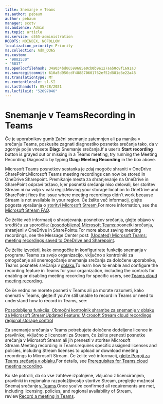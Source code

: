 ```yaml
---
title: Snemanje v Teams
ms.author: pebaum
author: pebaum
manager: scotv
ms.audience: Admin
ms.topic: article
ms.service: o365-administration
ROBOTS: NOINDEX, NOFOLLOW
localization_priority: Priority
ms.collection: Adm_O365
ms.custom:
- "9002530"
- "5037"
ms.openlocfilehash: 34a034bd06599685e0cb0b9e127aab0c8f1691a3
ms.sourcegitcommit: 610a5d950cdf488870601762ef52d881e3e22a48
ms.translationtype: MT
ms.contentlocale: sl-SI
ms.lasthandoff: 05/28/2021
ms.locfileid: "52697046"
---
```

# <a name="recording-in-teams"></a><span data-ttu-id="f5095-102">Snemanje v Teams</span><span class="sxs-lookup"><span data-stu-id="f5095-102">Recording in Teams</span></span>

<span data-ttu-id="f5095-103">Če je uporabnikov  gumb Začni snemanje zatemnjen ali pa manjka v srečanju Teams, poskusite zagnati diagnostiko posnetka srečanja tako, da v zgornje polje vnesete **Diag:** Snemanje srečanja.</span><span class="sxs-lookup"><span data-stu-id="f5095-103">If a user’s **Start recording** button is grayed out or missing in a Teams meeting, try running the Meeting Recording Diagnostic by typing **Diag: Meeting Recording** in the box above.</span></span> 

<span data-ttu-id="f5095-104">Microsoft Teams posnetkov sestanka je zdaj mogoče shraniti v OneDrive SharePoint.</span><span class="sxs-lookup"><span data-stu-id="f5095-104">Microsoft Teams meeting recordings can now be stored in OneDrive Sharepoint.</span></span> <span data-ttu-id="f5095-105">Premikanje mesta za shranjevanje na OneDrive in SharePoint odpravi težavo, kjer posnetki srečanja niso delovali, ker storitev Stream ni na voljo v vaši regiji.</span><span class="sxs-lookup"><span data-stu-id="f5095-105">Moving your storage location to OneDrive and SharePoint fixes the issue where meeting recordings didn't work because Stream is not available in your region.</span></span> <span data-ttu-id="f5095-106">Če želite več informacij, glejte pogosta vprašanja o [storitvi Microsoft Stream.](/stream/faq#which-regions-does-microsoft-stream-host-my-data-in)</span><span class="sxs-lookup"><span data-stu-id="f5095-106">For more information, see the [Microsoft Stream FAQ](/stream/faq#which-regions-does-microsoft-stream-host-my-data-in).</span></span>

<span data-ttu-id="f5095-107">Če želite več informacij o shranjevanju posnetkov srečanja, glejte objavo v središču za sporočila: [(posodobljeno) Microsoft Teams:](https://portal.microsoft.com/Adminportal/Home?ref=MessageCenter&id=MC222640)posnetki srečanja, shranjeni v OneDrive in SharePointu.</span><span class="sxs-lookup"><span data-stu-id="f5095-107">For more about saving meeting recordings, see the Message Center post: [(Updated) Microsoft Teams: meeting recordings saved to OneDrive and Sharepoint](https://portal.microsoft.com/Adminportal/Home?ref=MessageCenter&id=MC222640).</span></span>

<span data-ttu-id="f5095-108">Če želite izvedeti, kako omogočite in konfigurirate funkcijo snemanja v programu Teams za svojo organizacijo, vključno s kontrolniki za omogočanje ali onemogočanje snemanja srečanja za določene uporabnike, Teams posnetek srečanja v [oblaku.](/microsoftteams/cloud-recording)</span><span class="sxs-lookup"><span data-stu-id="f5095-108">To learn how to enable and configure the recording feature in Teams for your organization, including the controls for enabling or disabling meeting recording for specific users, see [Teams cloud meeting recording](/microsoftteams/cloud-recording).</span></span> 

<span data-ttu-id="f5095-109">Če še vedno ne morete posneti v Teams ali pa morate razumeti, kako snemati v Teams, glejte:</span><span class="sxs-lookup"><span data-stu-id="f5095-109">If you're still unable to record in Teams or need to understand how to record in Teams, see:</span></span> 

[<span data-ttu-id="f5095-110">Posodobljena funkcija: Območni kontrolnik shrambe za snemanje v oblaku za Microsoft Stream</span><span class="sxs-lookup"><span data-stu-id="f5095-110">Updated Feature: Microsoft Stream cloud recordings regional storage control</span></span>](https://admin.microsoft.com/AdminPortal/Home#/MessageCenter?id=MC214327)

<span data-ttu-id="f5095-111">Za snemanje srečanja v Teams potrebujete določene dodeljene licence in pravilnike, vključno z licencami za Stream, če želite prenesti posnetke srečanja v Microsoft Stream ali jih prenesti v storitev Microsoft Stream.</span><span class="sxs-lookup"><span data-stu-id="f5095-111">Meeting recording in Teams requires specific assigned licenses and policies, including Stream licenses to upload or download meeting recordings to Microsoft Stream.</span></span> <span data-ttu-id="f5095-112">Če želite več informacij, [glejte Pogoji za Teams srečanja v oblaku.](/microsoftteams/cloud-recording#prerequisites-for-teams-cloud-meeting-recording)</span><span class="sxs-lookup"><span data-stu-id="f5095-112">For details, see [Prerequisites for Teams cloud meeting recording](/microsoftteams/cloud-recording#prerequisites-for-teams-cloud-meeting-recording).</span></span>

<span data-ttu-id="f5095-113">Ko ste potrdili, da so vse zahteve izpolnjene, vključno z licenciranjem, pravilniki in regionalno razpoložljivostjo storitve Stream, preglejte možnost Snemaj srečanje [v Teams](https://support.office.com/article/34dfbe7f-b07d-4a27-b4c6-de62f1348c24).</span><span class="sxs-lookup"><span data-stu-id="f5095-113">Once you’ve confirmed all requirements are met, including licensing, policies, and regional availability of Stream, review [Record a meeting in Teams](https://support.office.com/article/34dfbe7f-b07d-4a27-b4c6-de62f1348c24).</span></span> 